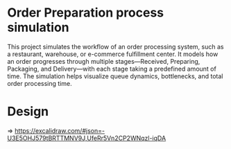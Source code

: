 # Order Preparation process simulation
 This project simulates the workflow of an order processing system, such as a restaurant, warehouse, or e-commerce fulfillment center. It models how an order progresses through multiple stages—Received, Preparing, Packaging, and Delivery—with each stage taking a predefined amount of time. The simulation helps visualize queue dynamics, bottlenecks, and total order processing time.
# Design 
=> https://excalidraw.com/#json=-U3E5OHJ579tBRTTMNV9J,UfeRr5Vn2CP2WNqzl-iqDA
